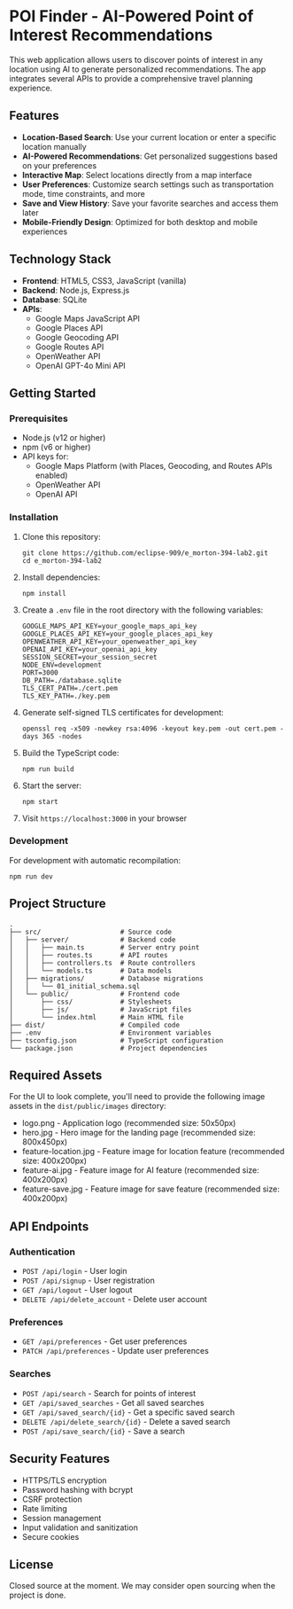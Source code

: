 # POI Finder - AI-Powered Point of Interest Recommendations

This web application allows users to discover points of interest in any location using AI to generate personalized recommendations. The app integrates several APIs to provide a comprehensive travel planning experience.

## Features

- **Location-Based Search**: Use your current location or enter a specific location manually
- **AI-Powered Recommendations**: Get personalized suggestions based on your preferences
- **Interactive Map**: Select locations directly from a map interface
- **User Preferences**: Customize search settings such as transportation mode, time constraints, and more
- **Save and View History**: Save your favorite searches and access them later
- **Mobile-Friendly Design**: Optimized for both desktop and mobile experiences

## Technology Stack

- **Frontend**: HTML5, CSS3, JavaScript (vanilla)
- **Backend**: Node.js, Express.js
- **Database**: SQLite
- **APIs**:
  - Google Maps JavaScript API
  - Google Places API
  - Google Geocoding API
  - Google Routes API
  - OpenWeather API
  - OpenAI GPT-4o Mini API

## Getting Started

### Prerequisites

- Node.js (v12 or higher)
- npm (v6 or higher)
- API keys for:
  - Google Maps Platform (with Places, Geocoding, and Routes APIs enabled)
  - OpenWeather API
  - OpenAI API

### Installation

1. Clone this repository:
   ```
   git clone https://github.com/eclipse-909/e_morton-394-lab2.git
   cd e_morton-394-lab2
   ```

2. Install dependencies:
   ```
   npm install
   ```

3. Create a `.env` file in the root directory with the following variables:
   ```
   GOOGLE_MAPS_API_KEY=your_google_maps_api_key
   GOOGLE_PLACES_API_KEY=your_google_places_api_key
   OPENWEATHER_API_KEY=your_openweather_api_key
   OPENAI_API_KEY=your_openai_api_key
   SESSION_SECRET=your_session_secret
   NODE_ENV=development
   PORT=3000
   DB_PATH=./database.sqlite
   TLS_CERT_PATH=./cert.pem
   TLS_KEY_PATH=./key.pem
   ```

4. Generate self-signed TLS certificates for development:
   ```
   openssl req -x509 -newkey rsa:4096 -keyout key.pem -out cert.pem -days 365 -nodes
   ```

5. Build the TypeScript code:
   ```
   npm run build
   ```

6. Start the server:
   ```
   npm start
   ```

7. Visit `https://localhost:3000` in your browser

### Development

For development with automatic recompilation:
```
npm run dev
```

## Project Structure

```
.
├── src/                    # Source code
│   ├── server/             # Backend code
│   │   ├── main.ts         # Server entry point
│   │   ├── routes.ts       # API routes
│   │   ├── controllers.ts  # Route controllers
│   │   └── models.ts       # Data models
│   ├── migrations/         # Database migrations
│   │   └── 01_initial_schema.sql
│   └── public/             # Frontend code
│       ├── css/            # Stylesheets
│       ├── js/             # JavaScript files
│       └── index.html      # Main HTML file
├── dist/                   # Compiled code
├── .env                    # Environment variables
├── tsconfig.json           # TypeScript configuration
└── package.json            # Project dependencies
```

## Required Assets

For the UI to look complete, you'll need to provide the following image assets in the `dist/public/images` directory:
- logo.png - Application logo (recommended size: 50x50px)
- hero.jpg - Hero image for the landing page (recommended size: 800x450px)
- feature-location.jpg - Feature image for location feature (recommended size: 400x200px)
- feature-ai.jpg - Feature image for AI feature (recommended size: 400x200px)
- feature-save.jpg - Feature image for save feature (recommended size: 400x200px)

## API Endpoints

### Authentication
- `POST /api/login` - User login
- `POST /api/signup` - User registration
- `GET /api/logout` - User logout
- `DELETE /api/delete_account` - Delete user account

### Preferences
- `GET /api/preferences` - Get user preferences
- `PATCH /api/preferences` - Update user preferences

### Searches
- `POST /api/search` - Search for points of interest
- `GET /api/saved_searches` - Get all saved searches
- `GET /api/saved_search/{id}` - Get a specific saved search
- `DELETE /api/delete_search/{id}` - Delete a saved search
- `POST /api/save_search/{id}` - Save a search

## Security Features

- HTTPS/TLS encryption
- Password hashing with bcrypt
- CSRF protection
- Rate limiting
- Session management
- Input validation and sanitization
- Secure cookies

## License
Closed source at the moment. We may consider open sourcing when the project is done.